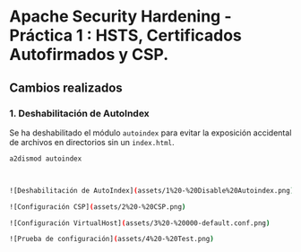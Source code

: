 # Apache Security Hardening - Práctica 1 : HSTS, Certificados Autofirmados y CSP.

## Cambios realizados

### 1. Deshabilitación de AutoIndex
Se ha deshabilitado el módulo `autoindex` para evitar la exposición accidental de archivos en directorios sin un `index.html`.

```bash
a2dismod autoindex



![Deshabilitación de AutoIndex](assets/1%20-%20Disable%20Autoindex.png)

![Configuración CSP](assets/2%20-%20CSP.png)

![Configuración VirtualHost](assets/3%20-%20000-default.conf.png)

![Prueba de configuración](assets/4%20-%20Test.png)

